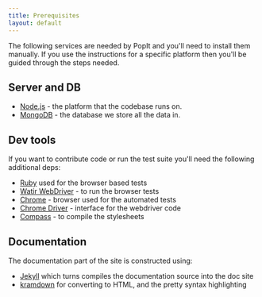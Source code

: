 ```yaml
---
title: Prerequisites
layout: default
---
```


The following services are needed by PopIt and you'll need to install them manually. If you use the instructions for a specific platform then you'll be guided through the steps needed.

## Server and DB

  * [Node.js](http://nodejs.org/) - the platform that the codebase runs on.
  * [MongoDB](http://www.mongodb.org/) - the database we store all the data in.


## Dev tools

If you want to contribute code or run the test suite you'll need the following additional deps:

  * [Ruby](http://www.ruby-lang.org/) used for the browser based tests
  * [Watir WebDriver](http://watirwebdriver.com/) - to run the browser tests
  * [Chrome](https://www.google.com/chrome) - browser used for the automated tests
  * [Chrome Driver](http://code.google.com/p/chromedriver/) - interface for the webdriver code
  * [Compass](http://compass-style.org/) - to compile the stylesheets

## Documentation

The documentation part of the site is constructed using:

  * [Jekyll](http://jekyllrb.com/) which turns compiles the documentation source into the doc site
  * [kramdown](http://kramdown.rubyforge.org/) for converting to HTML, and the pretty syntax highlighting

